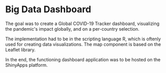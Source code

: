 #  Big Data Dashboard

The goal was to create a Global COVID-19 Tracker dashboard, visualizing the pandemic's impact globally, and on a per-country selection.

The implementation had to be in the scripting language R, which is oftenly used for creating data visualizations. The map component is based on the Leaflet library.

In the end, the functioning dashboard application was to be hosted on the ShinyApps platform.
